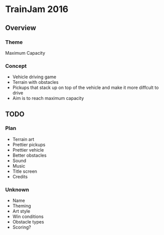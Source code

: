 # TrainJam 2016

## Overview

### Theme

Maximum Capacity

### Concept

* Vehicle driving game
* Terrain with obstacles
* Pickups that stack up on top of the vehicle and make it more diffcult to drive
* Aim is to reach maximum capacity

## TODO

### Plan

* Terrain art
* Prettier pickups
* Prettier vehicle
* Better obstacles
* Sound
* Music
* Title screen
* Credits

### Unknown

* Name
* Theming
* Art style
* Win conditions
* Obstacle types
* Scoring?

